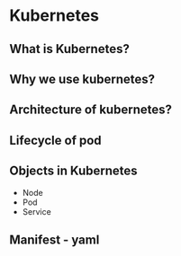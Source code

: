 # Kubernetes

## What is Kubernetes?
## Why we use kubernetes?
## Architecture of kubernetes?
## Lifecycle of pod

## Objects in Kubernetes
- Node
- Pod
- Service

## Manifest - yaml
